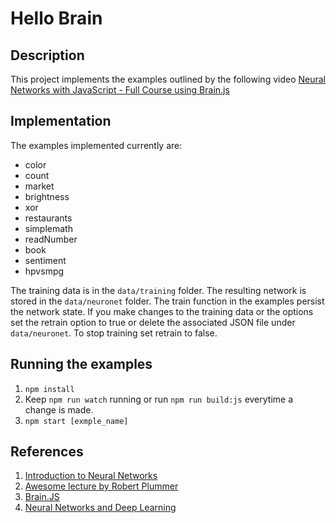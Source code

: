 # Hello Brain

## Description

This project implements the examples outlined by the following video [Neural Networks with JavaScript - Full Course using Brain.js](https://youtu.be/6E6XecoTRVo)

## Implementation

The examples implemented currently are:

* color
* count
* market
* brightness
* xor
* restaurants
* simplemath
* readNumber
* book
* sentiment
* hpvsmpg

The training data is in the `data/training` folder. The resulting network is stored in the `data/neuronet` folder.
The train function in the examples persist the network state. If you make changes to the training data or the options
set the retrain option to true or delete the associated JSON file under `data/neuronet`. To stop training set 
retrain to false.

## Running the examples
1. `npm install`
2. Keep `npm run watch` running or run `npm run build:js` everytime a change is made.
2. `npm start [exmple_name]`

## References

1. [Introduction to Neural Networks](https://www.youtube.com/playlist?list=PLZHQObOWTQDNU6R1_67000Dx_ZCJB-3pi)
2. [Awesome lecture by Robert Plummer](https://scrimba.com/g/gneuralnetworks)
3. [Brain.JS](https://brain.js.org) 
4. [Neural Networks and Deep Learning](http://neuralnetworksanddeeplearning.com)
